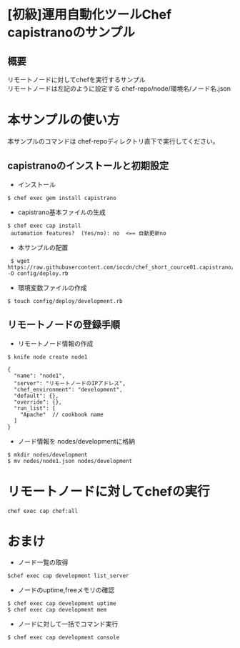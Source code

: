 # [初級]運用自動化ツールChef capistranoのサンプル

## 概要

リモートノードに対してchefを実行するサンプル     
リモートノードは左記のように設定する chef-repo/node/環境名/ノード名.json

# 本サンプルの使い方
本サンプルのコマンドは chef-repoディレクトリ直下で実行してください。

## capistranoのインストールと初期設定
- インストール

```
$ chef exec gem install capistrano
```

- capistrano基本ファイルの生成

```
$ chef exec cap install
 automation features?  (Yes/no): no  <== 自動更新no
```

- 本サンプルの配置
```
 $ wget https://raw.githubusercontent.com/iocdn/chef_short_cource01.capistrano/master/config/deploy.rb  -O config/deploy.rb
```

- 環境変数ファイルの作成
```
$ touch config/deploy/development.rb
```
## リモートノードの登録手順
- リモートノード情報の作成
```
$ knife node create node1

{
  "name": "node1",
  "server": "リモートノードのIPアドレス",
  "chef_environment": "development",
  "default": {},
  "override": {},
  "run_list": [
    "Apache"  // cookbook name
  ]
}
```
- ノード情報を nodes/developmentに格納
```
$ mkdir nodes/development
$ mv nodes/node1.json nodes/development
```

# リモートノードに対してchefの実行
```
chef exec cap chef:all
```

# おまけ
- ノード一覧の取得
```
$chef exec cap development list_server
```

- ノードのuptime,freeメモリの確認
```
$ chef exec cap development uptime
$ chef exec cap development mem
```
- ノードに対して一括でコマンド実行
```
$ chef exec cap development console
```

